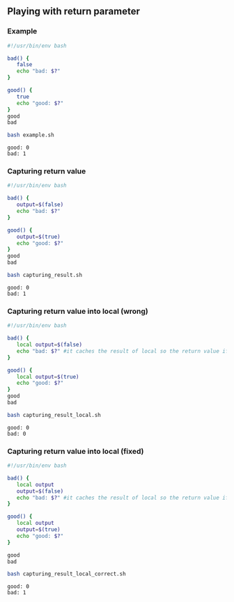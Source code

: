 ## Playing with return parameter
### Example

```bash
#!/usr/bin/env bash

bad() {
   false
   echo "bad: $?"
}

good() {
   true
   echo "good: $?"
}
good
bad
```
```bash
bash example.sh
```
```
good: 0
bad: 1
```
### Capturing return value

```bash
#!/usr/bin/env bash

bad() {
   output=$(false)
   echo "bad: $?"
}

good() {
   output=$(true)
   echo "good: $?"
}
good
bad
```
```bash
bash capturing_result.sh
```
```
good: 0
bad: 1
```
### Capturing return value into local (wrong)

```bash
#!/usr/bin/env bash

bad() {
   local output=$(false)
   echo "bad: $?" #it caches the result of local so the return value if variable was created
}

good() {
   local output=$(true)
   echo "good: $?"
}
good
bad
```
```bash
bash capturing_result_local.sh
```
```
good: 0
bad: 0
```
### Capturing return value into local (fixed)

```bash
#!/usr/bin/env bash

bad() {
   local output
   output=$(false)
   echo "bad: $?" #it caches the result of local so the return value if variable was created
}

good() {
   local output
   output=$(true)
   echo "good: $?"
}

good
bad
```
```bash
bash capturing_result_local_correct.sh
```
```
good: 0
bad: 1
```

